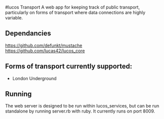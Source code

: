 #lucos Transport
A web app for keeping track of public transport, particularly on forms of transport where data connections are highly variable.

## Dependancies
https://github.com/defunkt/mustache
https://github.com/lucas42/lucos_core

## Forms of transport currently supported:
* London Underground

## Running
The web server is designed to be run within lucos_services, but can be run standalone by running server.rb with ruby.  It currently runs on port 8009.
